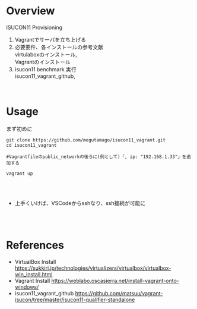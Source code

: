 # Overview
ISUCON11 Provisioning
1. Vagrantでサーバを立ち上げる
2. 必要要件、各インストールの参考文献<br>
virtulaboxのインストール,<br>
Vagrantのインストール<br>
3. isucon11 benchmark 実行<br>
isucon11_vagrant_github,<br>
<br>

# Usage
まず初めに

```
git clone https://github.com/megutamago/isucon11_vagrant.git
cd isucon11_vagrant

#Vagrantfileのpublic_networkの後ろに(例として)「, ip: "192.168.1.33"」を追加する

vagrant up

```

<br>
<br>

- 上手くいけば、VSCodeからsshなり、ssh接続が可能に
<br>
<br>

# References

- VirtualBox Install
https://sukkiri.jp/technologies/virtualizers/virtualbox/virtualbox-win_install.html<br>
- Vagrant Install
https://weblabo.oscasierra.net/install-vagrant-onto-windows/<br>
- isucon11_vagrant_github
https://github.com/matsuu/vagrant-isucon/tree/master/isucon11-qualifier-standalone<br>
